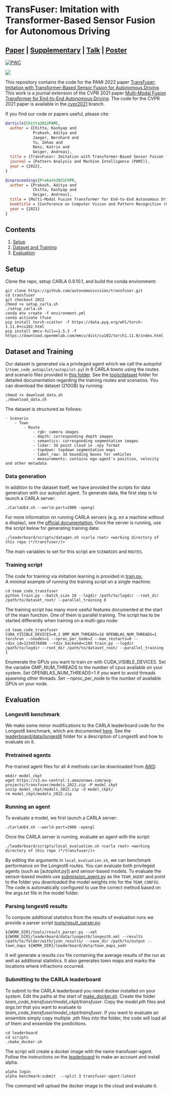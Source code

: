 # TransFuser: Imitation with Transformer-Based Sensor Fusion for Autonomous Driving

## [Paper](http://www.cvlibs.net/publications/Chitta2022PAMI.pdf) | [Supplementary](http://www.cvlibs.net/publications/Chitta2022PAMI_supplementary.pdf) | [Talk](https://www.youtube.com/watch?v=-GMhYcxOiEU) | [Poster](http://www.cvlibs.net/publications/Chitta2022PAMI_poster.pdf) 

[![PWC](https://img.shields.io/endpoint.svg?url=https://paperswithcode.com/badge/transfuser-imitation-with-transformer-based/autonomous-driving-on-carla-leaderboard)](https://paperswithcode.com/sota/autonomous-driving-on-carla-leaderboard?p=transfuser-imitation-with-transformer-based)

<img src="figures/demo.gif">

This repository contains the code for the PAMI 2022 paper [TransFuser: Imitation with Transformer-Based Sensor Fusion for Autonomous Driving](https://arxiv.org/abs/2205.15997). This work is a journal extension of the CVPR 2021 paper [Multi-Modal Fusion Transformer for End-to-End Autonomous Driving](https://arxiv.org/abs/2104.09224). The code for the CVPR 2021 paper is available in the [cvpr2021](https://github.com/autonomousvision/transfuser/tree/cvpr2021) branch.

If you find our code or papers useful, please cite:

```bibtex
@article{Chitta2022PAMI,
  author = {Chitta, Kashyap and
            Prakash, Aditya and
            Jaeger, Bernhard and
            Yu, Zehao and
            Renz, Katrin and
            Geiger, Andreas},
  title = {TransFuser: Imitation with Transformer-Based Sensor Fusion for Autonomous Driving},
  journal = {Pattern Analysis and Machine Intelligence (PAMI)},
  year = {2022},
}
```

```bibtex
@inproceedings{Prakash2021CVPR,
  author = {Prakash, Aditya and
            Chitta, Kashyap and
            Geiger, Andreas},
  title = {Multi-Modal Fusion Transformer for End-to-End Autonomous Driving},
  booktitle = {Conference on Computer Vision and Pattern Recognition (CVPR)},
  year = {2021}
}
```


## Contents

1. [Setup](#setup)
2. [Dataset and Training](#dataset-and-training)
3. [Evaluation](#evaluation)


## Setup

Clone the repo, setup CARLA 0.9.10.1, and build the conda environment:

```Shell
git clone https://github.com/autonomousvision/transfuser.git
cd transfuser
git checkout 2022
chmod +x setup_carla.sh
./setup_carla.sh
conda env create -f environment.yml
conda activate tfuse
pip install torch-scatter -f https://data.pyg.org/whl/torch-1.11.0+cu102.html
pip install mmcv-full==1.5.3 -f https://download.openmmlab.com/mmcv/dist/cu102/torch1.11.0/index.html
```

## Dataset and Training
Our dataset is generated via a privileged agent which we call the autopilot (`/team_code_autopilot/autopilot.py`) in 8 CARLA towns using the routes and scenario files provided in [this folder](./leaderboard/data/training/). See the [tools/dataset](./tools/dataset) folder for detailed documentation regarding the training routes and scenarios. You can download the dataset (210GB) by running:

```Shell
chmod +x download_data.sh
./download_data.sh
```

The dataset is structured as follows:
```
- Scenario
    - Town
        - Route
            - rgb: camera images
            - depth: corresponding depth images
            - semantics: corresponding segmentation images
            - lidar: 3d point cloud in .npy format
            - topdown: topdown segmentation maps
            - label_raw: 3d bounding boxes for vehicles
            - measurements: contains ego-agent's position, velocity and other metadata
```

### Data generation
In addition to the dataset itself, we have provided the scripts for data generation with our autopilot agent. To generate data, the first step is to launch a CARLA server:

```Shell
./CarlaUE4.sh --world-port=2000 -opengl
```

For more information on running CARLA servers (e.g. on a machine without a display), see the [official documentation.](https://carla.readthedocs.io/en/stable/carla_headless/) Once the server is running, use the script below for generating training data:
```Shell
./leaderboard/scripts/datagen.sh <carla root> <working directory of this repo (*/transfuser/)>
```

The main variables to set for this script are `SCENARIOS` and `ROUTES`. 

### Training script

The code for training via imitation learning is provided in [train.py.](./team_code_transfuser/train.py) \
A minimal example of running the training script on a single machine:
```Shell
cd team_code_transfuser
python train.py --batch_size 10 --logdir /path/to/logdir --root_dir /path/to/dataset_root/ --parallel_training 0
```
The training script has many more useful features documented at the start of the main function. 
One of them is parallel training. 
The script has to be started differently when training on a multi-gpu node:
```Shell
cd team_code_transfuser
CUDA_VISIBLE_DEVICES=0,1 OMP_NUM_THREADS=16 OPENBLAS_NUM_THREADS=1 torchrun --nnodes=1 --nproc_per_node=2 --max_restarts=0 --rdzv_id=1234576890 --rdzv_backend=c10d train.py --logdir /path/to/logdir --root_dir /path/to/dataset_root/ --parallel_training 1
```
Enumerate the GPUs you want to train on with CUDA_VISIBLE_DEVICES.
Set the variable OMP_NUM_THREADS to the number of cpus available on your system.
Set OPENBLAS_NUM_THREADS=1 if you want to avoid threads spawning other threads.
Set --nproc_per_node to the number of available GPUs on your node.


## Evaluation

### Longest6 benchmark
We make some minor modifications to the CARLA leaderboard code for the Longest6 benchmark, which are documented [here](./leaderboard). See the [leaderboard/data/longest6](./leaderboard/data/longest6/) folder for a description of Longest6 and how to evaluate on it.

### Pretrained agents
Pre-trained agent files for all 4 methods can be downloaded from [AWS](https://s3.eu-central-1.amazonaws.com/avg-projects/transfuser/models_2022.zip):

```Shell
mkdir model_ckpt
wget https://s3.eu-central-1.amazonaws.com/avg-projects/transfuser/models_2022.zip -P model_ckpt
unzip model_ckpt/models_2022.zip -d model_ckpt/
rm model_ckpt/models_2022.zip
```

### Running an agent
To evaluate a model, we first launch a CARLA server:

```Shell
./CarlaUE4.sh --world-port=2000 -opengl
```

Once the CARLA server is running, evaluate an agent with the script:
```Shell
./leaderboard/scripts/local_evaluation.sh <carla root> <working directory of this repo (*/transfuser/)>
```

By editing the arguments in `local_evaluation.sh`, we can benchmark performance on the Longest6 routes. You can evaluate both privileged agents (such as [autopilot.py]) and sensor-based models. To evaluate the sensor-based models use [submission_agent.py](./team_code_transfuser/submission_agent.py) as the `TEAM_AGENT` and point to the folder you downloaded the model weights into for the `TEAM_CONFIG`. The code is automatically configured to use the correct method based on the args.txt file in the model folder.

### Parsing longest6 results
To compute additional statistics from the results of evaluation runs we provide a parser script [tools/result_parser.py](./tools/result_parser.py).

```Shell
${WORK_DIR}/tools/result_parser.py --xml ${WORK_DIR}/leaderboard/data/longest6/longest6.xml --results /path/to/folder/with/json_results/ --save_dir /path/to/output --town_maps ${WORK_DIR}/leaderboard/data/town_maps_xodr
```

It will generate a results.csv file containing the average results of the run as well as additional statistics. It also generates town maps and marks the locations where infractions occurred.

### Submitting to the CARLA leaderboard
To submit to the CARLA leaderboard you need docker installed on your system.
Edit the paths at the start of [make_docker.sh](./leaderboard/scripts/make_docker.sh).
Create the folder *team_code_transfuser/model_ckpt/transfuser*.
Copy the *model.pth* files and *args.txt* that you want to evaluate to *team_code_transfuser/model_ckpt/transfuser*.
If you want to evaluate an ensemble simply copy multiple .pth files into the folder, the code will load all of them and ensemble the predictions.

```Shell
cd leaderboard
cd scripts
./make_docker.sh
```
The script will create a docker image with the name transfuser-agent.
Follow the instructions on the [leaderboard](https://leaderboard.carla.org/submit/) to make an account and install alpha.

```Shell
alpha login
alpha benchmark:submit  --split 3 transfuser-agent:latest
```
The command will upload the docker image to the cloud and evaluate it.

<!-- ### Building docker image

Add the following paths to your ```~/.bashrc```
```
export CARLA_ROOT=<path_to_carla_root>
export SCENARIO_RUNNER_ROOT=<path_to_scenario_runner_in_this_repo>
export LEADERBOARD_ROOT=<path_to_leaderboard_in_this_repo>
export PYTHONPATH="${CARLA_ROOT}/PythonAPI/carla/":"${SCENARIO_RUNNER_ROOT}":"${LEADERBOARD_ROOT}":${PYTHONPATH}
```

Edit the contents of ```leaderboard/scripts/Dockerfile.master``` to specify the required dependencies, agent code and model checkpoints. Add all the required information in the area delimited by the tags ```BEGINNING OF USER COMMANDS``` and ```END OF USER COMMANDS```. The current Dockerfile works for all the models in this repository.

Specify a name for the docker image in ```leaderboard/scripts/make_docker.sh``` and run:
```
leaderboard/scripts/make_docker.sh
```

Refer to the Transfuser example for the directory structure and where to include the code and checkpoints.

### Testing the docker image locally

Spin up a CARLA server:
```
SDL_VIDEODRIVER=offscreen SDL_HINT_CUDA_DEVICE=0 ./CarlaUE4.sh -world-port=2000 -opengl
```

Run the docker container:  
Docker 19:  
```
docker run -it --rm --net=host --gpus '"device=0"' -e PORT=2000 <docker_image> ./leaderboard/scripts/run_evaluation.sh
```
If the docker container doesn't start properly, add another environment variable ```SDL_AUDIODRIVER=dsp```.

### Submitting docker image to the leaderboard

Register on [AlphaDriver](https://app.alphadrive.ai/), create a team and apply to the CARLA Leaderboard.

Install AlphaDrive cli:
```
curl http://dist.alphadrive.ai/install-ubuntu.sh | sh -
```

Login to alphadrive and submit the docker image:
```
alpha login
alpha benchmark:submit --split <2/3> <docker_image>
```
Use ```split 2``` for MAP track and ```split 3``` for SENSORS track. -->
